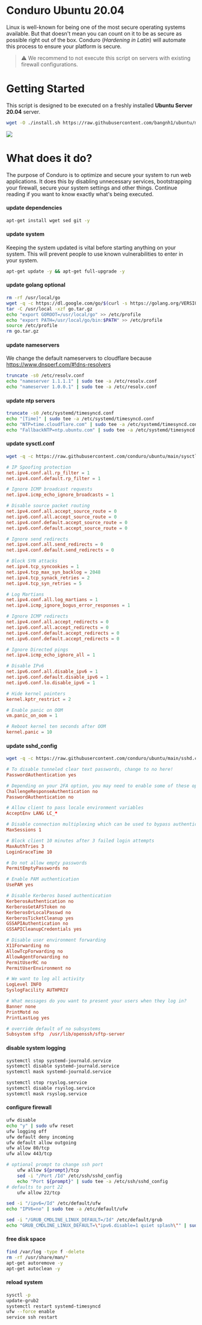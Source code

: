 # Conduro Ubuntu 20.04
Linux is well-known for being one of the most secure operating systems available. But that doesn't mean you can count on it to be as secure as possible right out of the box. Conduro (_Hardening in Latin_) will automate this process to ensure your platform is secure.

> ⚠ We recommend to not execute this script on servers with existing firewall configurations.

# Getting Started
This script is designed to be executed on a freshly installed **Ubuntu Server 20.04** server.

```bash
wget -O ./install.sh https://raw.githubusercontent.com/bangnh1/ubuntu/main/install.sh && chmod +x ./install.sh && sudo ./install.sh
```
![](https://i.imgur.com/PXK7Ctk.gif)

# What does it do?
The purpose of Conduro is to optimize and secure your system to run web applications. It does this by disabling unnecessary services, bootstrapping your firewall, secure your system settings and other things. Continue reading if you want to know exactly what's being executed.

#### update dependencies
```bash
apt-get install wget sed git -y
```

#### update system
Keeping the system updated is vital before starting anything on your system. This will prevent people to use known vulnerabilities to enter in your system.
```bash
apt-get update -y && apt-get full-upgrade -y
```

#### update golang **optional**
```bash
rm -rf /usr/local/go
wget -q -c https://dl.google.com/go/$(curl -s https://golang.org/VERSION?m=text).linux-amd64.tar.gz -O go.tar.gz
tar -C /usr/local -xzf go.tar.gz
echo "export GOROOT=/usr/local/go" >> /etc/profile
echo "export PATH=/usr/local/go/bin:$PATH" >> /etc/profile
source /etc/profile
rm go.tar.gz
```

#### update nameservers
We change the default nameservers to cloudflare because https://www.dnsperf.com/#!dns-resolvers
```bash
truncate -s0 /etc/resolv.conf
echo "nameserver 1.1.1.1" | sudo tee -a /etc/resolv.conf
echo "nameserver 1.0.0.1" | sudo tee -a /etc/resolv.conf
```
#### update ntp servers
```bash
truncate -s0 /etc/systemd/timesyncd.conf
echo "[Time]" | sudo tee -a /etc/systemd/timesyncd.conf
echo "NTP=time.cloudflare.com" | sudo tee -a /etc/systemd/timesyncd.conf
echo "FallbackNTP=ntp.ubuntu.com" | sudo tee -a /etc/systemd/timesyncd.conf
```

#### update sysctl.conf
```bash
wget -q -c https://raw.githubusercontent.com/conduro/ubuntu/main/sysctl.conf -O /etc/sysctl.conf
```
```conf
# IP Spoofing protection
net.ipv4.conf.all.rp_filter = 1
net.ipv4.conf.default.rp_filter = 1

# Ignore ICMP broadcast requests
net.ipv4.icmp_echo_ignore_broadcasts = 1

# Disable source packet routing
net.ipv4.conf.all.accept_source_route = 0
net.ipv6.conf.all.accept_source_route = 0 
net.ipv4.conf.default.accept_source_route = 0
net.ipv6.conf.default.accept_source_route = 0

# Ignore send redirects
net.ipv4.conf.all.send_redirects = 0
net.ipv4.conf.default.send_redirects = 0

# Block SYN attacks
net.ipv4.tcp_syncookies = 1
net.ipv4.tcp_max_syn_backlog = 2048
net.ipv4.tcp_synack_retries = 2
net.ipv4.tcp_syn_retries = 5

# Log Martians
net.ipv4.conf.all.log_martians = 1
net.ipv4.icmp_ignore_bogus_error_responses = 1

# Ignore ICMP redirects
net.ipv4.conf.all.accept_redirects = 0
net.ipv6.conf.all.accept_redirects = 0
net.ipv4.conf.default.accept_redirects = 0 
net.ipv6.conf.default.accept_redirects = 0

# Ignore Directed pings
net.ipv4.icmp_echo_ignore_all = 1

# Disable IPv6
net.ipv6.conf.all.disable_ipv6 = 1
net.ipv6.conf.default.disable_ipv6 = 1
net.ipv6.conf.lo.disable_ipv6 = 1

# Hide kernel pointers
kernel.kptr_restrict = 2

# Enable panic on OOM
vm.panic_on_oom = 1

# Reboot kernel ten seconds after OOM
kernel.panic = 10
```

#### update sshd_config
```bash
wget -q -c https://raw.githubusercontent.com/conduro/ubuntu/main/sshd.conf -O /etc/ssh/sshd_config
```
```conf
# To disable tunneled clear text passwords, change to no here!
PasswordAuthentication yes

# Depending on your 2FA option, you may need to enable some of these options, but they should be disabled by default
ChallengeResponseAuthentication no
PasswordAuthentication no

# Allow client to pass locale environment variables
AcceptEnv LANG LC_*

# Disable connection multiplexing which can be used to bypass authentication
MaxSessions 1

# Block client 10 minutes after 3 failed login attempts
MaxAuthTries 3
LoginGraceTime 10

# Do not allow empty passwords
PermitEmptyPasswords no

# Enable PAM authentication
UsePAM yes

# Disable Kerberos based authentication
KerberosAuthentication no
KerberosGetAFSToken no
KerberosOrLocalPasswd no
KerberosTicketCleanup yes
GSSAPIAuthentication no
GSSAPICleanupCredentials yes

# Disable user environment forwarding
X11Forwarding no
AllowTcpForwarding no
AllowAgentForwarding no
PermitUserRC no
PermitUserEnvironment no

# We want to log all activity
LogLevel INFO
SyslogFacility AUTHPRIV

# What messages do you want to present your users when they log in?
Banner none
PrintMotd no
PrintLastLog yes

# override default of no subsystems
Subsystem sftp  /usr/lib/openssh/sftp-server
```


#### disable system logging
```bash
systemctl stop systemd-journald.service
systemctl disable systemd-journald.service
systemctl mask systemd-journald.service

systemctl stop rsyslog.service
systemctl disable rsyslog.service
systemctl mask rsyslog.service
```


#### configure firewall
```bash
ufw disable
echo "y" | sudo ufw reset
ufw logging off
ufw default deny incoming
ufw default allow outgoing
ufw allow 80/tcp
ufw allow 443/tcp

# optional prompt to change ssh port
    ufw allow ${prompt}/tcp
    sed -i "/Port /Id" /etc/ssh/sshd_config
    echo "Port ${prompt}" | sudo tee -a /etc/ssh/sshd_config
# defaults to port 22
    ufw allow 22/tcp

sed -i "/ipv6=/Id" /etc/default/ufw
echo "IPV6=no" | sudo tee -a /etc/default/ufw

sed -i "/GRUB_CMDLINE_LINUX_DEFAULT=/Id" /etc/default/grub
echo "GRUB_CMDLINE_LINUX_DEFAULT=\"ipv6.disable=1 quiet splash\"" | sudo tee -a /etc/default/grub
```

#### free disk space
```bash
find /var/log -type f -delete
rm -rf /usr/share/man/*
apt-get autoremove -y
apt-get autoclean -y
```

#### reload system
```bash
sysctl -p
update-grub2
systemctl restart systemd-timesyncd
ufw --force enable
service ssh restart
```
